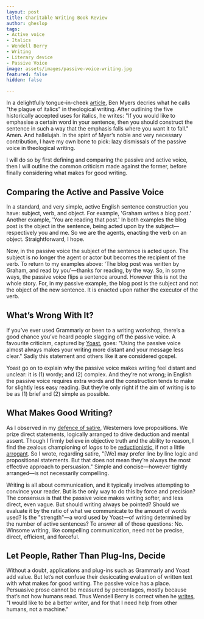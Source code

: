 ```yaml
---
layout: post
title: Charitable Writing Book Review
author: gheslop
tags:
- Active voice
- Italics
- Wendell Berry
- Writing
- Literary device
- Passive Voice
image: assets/images/passive-voice-writing.jpg
featured: false
hidden: false

---
```

In a delightfully tongue-in-cheek [article](https://www.faith-theology.com/2016/06/the-plague-of-italics-its-causes.html "Plague of Italics"), Ben Myers decries what he calls "the plague of italics" in theological writing. After outlining the five historically accepted uses for italics, he writes: "If you would like to emphasise a certain word in your sentence, then you should construct the sentence in such a way that the emphasis falls where you want it to fall." Amen. And hallelujah. In the spirit of Myer’s noble and very necessary contribution, I have my own bone to pick: lazy dismissals of the passive voice in theological writing.

I will do so by first defining and comparing the passive and active voice, then I will outline the common criticism made against the former, before finally considering what makes for good writing.

## Comparing the Active and Passive Voice

In a standard, and very simple, active English sentence construction you have: subject, verb, and object. For example, 'Graham writes a blog post.' Another example, 'You are reading that post.' In both examples the blog post is the object in the sentence, being acted upon by the subject—respectively you and me. So we are the agents, enacting the verb on an object. Straightforward, I hope.

Now, in the passive voice the subject of the sentence is acted upon. The subject is no longer the agent or actor but becomes the recipient of the verb. To return to my examples above: 'The blog post was written by Graham, and read by you'—thanks for reading, by the way. So, in some ways, the passive voice flips a sentence around. However this is not the whole story. For, in my passive example, the blog post is the subject and not the object of the new sentence. It is enacted upon rather the executor of the verb.

## What’s Wrong With It?

If you’ve ever used Grammarly or been to a writing workshop, there’s a good chance you’ve heard people slagging off the passive voice. A favourite criticism, captured by [Yoast](https://yoast.com/the-passive-voice-what-is-it-and-how-to-avoid-it/ "What is the Passive Voice?"), goes: "Using the passive voice almost always makes your writing more distant and your message less clear." Sadly this statement and others like it are considered gospel.

Yoast go on to explain why the passive voice makes writing feel distant and unclear: it is (1) wordy; and (2) complex. And they’re not wrong; in English the passive voice requires extra words and the construction tends to make for slightly less easy reading. But they’re only right if the aim of writing is to be as (1) brief and (2) simple as possible.

## What Makes Good Writing?

As I observed in my [defence of satire](https://rekindle.co.za/content/2020-10-08-a-note-on-satire "Redeeming Satire"), Westerners love propositions. We prize direct statements, logically arranged to drive deduction and mental assent. Though I firmly believe in objective truth and the ability to reason, I find the zealous championing of _logos_ to be [reductionistic](https://rekindle.co.za/content/reflection-gods-grace-in-gilead-and-reductionism/ "Grace of God and Reductionism"), if not a little [arrogant](https://rekindle.co.za/content/2022-01-20-gilead-apologetics "A Cautionary Note On Apologetics"). So I wrote, regarding satire, "\[We\] may prefer line by line logic and propositional statements. But that does not mean they’re always the most effective approach to persuasion." Simple and concise—however tightly arranged—is not necessarily compelling.

Writing is all about communication, and it typically involves attempting to convince your reader. But is the only way to do this by force and precision? The consensus is that the passive voice makes writing softer, and less direct, even vague. But should writing always be pointed? Should we evaluate it by the ratio of what we communicate to the amount of words used? Is the "strength"—a word used by Yoast—of writing determined by the number of active sentences? To answer all of those questions: No. Winsome writing, like compelling communication, need not be precise, direct, efficient, and forceful.

## Let People, Rather Than Plug-Ins, Decide

Without a doubt, applications and plug-ins such as Grammarly and Yoast add value. But let’s not confuse their desiccating evaluation of written text with what makes for good writing. The passive voice has a place. Persuasive prose cannot be measured by percentages, mostly because that’s not how humans read. Thus Wendell Berry is correct when he [writes](http://www.crosscurrents.org/berryspring2003.htm "Wendell Berry on Writing"), "I would like to be a better writer, and for that I need help from other humans, not a machine."